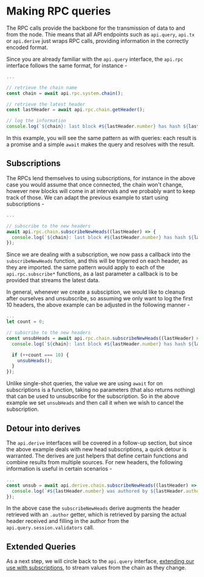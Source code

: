 # Making RPC queries

The RPC calls provide the backbone for the transmission of data to and from the node. Thie means that all API endpoints such as `api.query`, `api.tx` or `api.derive` just wraps RPC calls, providing information in the correctly encoded format.

Since you are already familiar with the `api.query` interface, the `api.rpc` interface follows the same format, for instance -

```js
...

// retrieve the chain name
const chain = await api.rpc.system.chain();

// retrieve the latest header
const lastHeader = await api.rpc.chain.getHeader();

// log the information
console.log(`${chain}: last block #${lastHeader.number} has hash ${lastHeader.hash}`);
```

In this example, you will see the same pattern as with queries: each result is a promise and a simple `await` makes the query and resolves with the result.

## Subscriptions

The RPCs lend themselves to using subscriptions, for instance in the above case you would assume that once connected, the chain won't change, however new blocks will come in at intervals and we probably want to keep track of those. We can adapt the previous example to start using subscriptions -

```js
...

// subscribe to the new headers
await api.rpc.chain.subscribeNewHeads((lastHeader) => {
  console.log(`${chain}: last block #${lastHeader.number} has hash ${lastHeader.hash}`);
});
```

Since we are dealing with a subscription, we now pass a callback into the `subscribeNewHeads` function, and this will  be trigerred on each header, as they are imported. the same pattern would apply to each of the `api.rpc.subscribe*` functions, as a last parameter a callback is to be provided that streams the latest data.

In general, whenever we create a subsciption, we would like to cleanup after ourselves and unsubscribe, so assuming we only want to log the first 10 headers, the above example can be adjusted in the following manner -

```js
...
let count = 0;

// subscribe to the new headers
const unsubHeads = await api.rpc.chain.subscribeNewHeads((lastHeader) => {
  console.log(`${chain}: last block #${lastHeader.number} has hash ${lastHeader.hash}`);

  if (++count === 10) {
    unsubHeads();
  }
});
```

Unlike single-shot queries, the value we are using `await` for on subscriptions is a function, taking no parameters (that also returns nothing) that can be used to unsubscribe for the  subscription. So in the above example we set `unsubHeads` and then call it when we wish to cancel the subscription.

## Detour into derives

The `api.derive` interfaces will be covered in a follow-up section, but since the above example deals with new head subscriptions, a quick detour is warranted. The derives are just helpers that define certain functions and combine results from multiple sources. For new headers, the following information is useful in certain scenarios -

```js
...
const unsub = await api.derive.chain.subscribeNewHeads((lastHeader) => {
  console.log(`#${lastHeader.number} was authored by ${lastHeader.author}`);
});
```

In the above case the `subscribeNewHeads` derive augments the header retrieved with an `.author` getter, which is retrieved by parsing the actual header received and filling in the author from the `api.query.session.validators` call.

## Extended Queries

As a next step, we will circle back to the `api.query` interface, [extending our use with subscriptions](api.query.subs.md), to stream values from the chain as they change.

